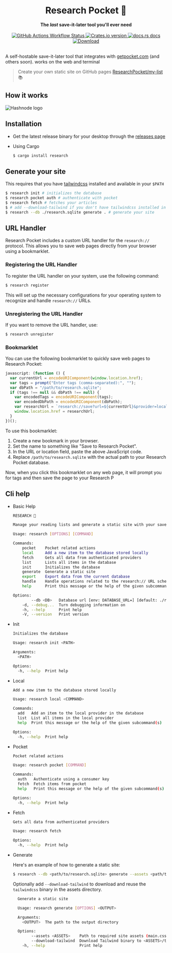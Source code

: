 <h1 align="center">Research Pocket 🔖</h1>
<div align="center">
  <strong>
    The <em>last</em> save-it-later tool you'll ever need
  </strong>
</div>
<br />
<div align="center">
  <!-- Github Actions -->
  <a href="https://github.com/ResearchPocket/ResearchPocket/actions/workflows/ci-biulds.yml">
    <img alt="GitHub Actions Workflow Status" src="https://img.shields.io/github/actions/workflow/status/KorigamiK/ResearchPocket/ci-biulds.yml">
  </a>
  <!-- Version -->
  <a href="https://crates.io/crates/research">
    <img src="https://img.shields.io/crates/v/research.svg?style=flat-square" alt="Crates.io version" />
  </a>
  <!-- Docs -->
  <a href="https://docs.rs/research">
      <img src="https://img.shields.io/badge/docs-latest-blue.svg?style=flat-square" alt="docs.rs docs" />
  </a>
  <!-- Downloads -->
  <a href="https://crates.io/crates/research">
    <img src="https://img.shields.io/crates/d/research.svg?style=flat-square" alt="Download" />
  </a>
</div>

<br/>

A self-hostable save-it-later tool that integrates with
[getpocket.com](https://getpocket.com) (and others soon). works on the web and
terminal

> Create your own static site on GitHub pages
[ResearchPocket/my-list](https://github.com/ResearchPocket/my-list) 📚

## How it works

<picture>
  <source media="(prefers-color-scheme: dark)" srcset="./.github/explainer-dark.png">
  <source media="(prefers-color-scheme: light)" srcset="./.github/explainer.png">
  <img alt="Hashnode logo" src="./.github/explainer.png" >
</picture>

## Installation

- Get the latest release binary for your desktop through the
  [releases page](https://github.com/KorigamiK/ResearchPocket/releases)

- Using Cargo
  ```sh
  $ cargo install research
  ```

## Generate your site

This requires that you have
[tailwindcss](https://tailwindcss.com/blog/standalone-cli) installed and
available in your `$PATH`

```sh
$ research init # initializes the database
$ research pocket auth # authenticate with pocket
$ research fetch # fetches your articles
$ # add --download-tailwind if you don't have tailwindcss installed in your $PATH
$ research --db ./research.sqlite generate . # generate your site
```
## URL Handler

Research Pocket includes a custom URL handler for the `research://` protocol. This allows you to save web pages directly from your browser using a bookmarklet.

### Registering the URL Handler

To register the URL handler on your system, use the following command:

```sh
$ research register
```

This will set up the necessary configurations for your operating system to recognize and handle `research://` URLs.

### Unregistering the URL Handler

If you want to remove the URL handler, use:

```sh
$ research unregister
```

### Bookmarklet

You can use the following bookmarklet to quickly save web pages to Research Pocket:

```javascript
javascript: (function () {
  var currentUrl = encodeURIComponent(window.location.href);
  var tags = prompt("Enter tags (comma-separated):", "");
  var dbPath = "/path/to/research.sqlite";
  if (tags !== null && dbPath !== null) {
    var encodedTags = encodeURIComponent(tags);
    var encodedDbPath = encodeURIComponent(dbPath);
    var researchUrl = `research://save?url=${currentUrl}&provider=local&tags=${encodedTags}&db_path=${encodedDbPath}`;
    window.location.href = researchUrl;
  }
})();
```

To use this bookmarklet:
1. Create a new bookmark in your browser.
2. Set the name to something like "Save to Research Pocket".
3. In the URL or location field, paste the above JavaScript code.
4. Replace `/path/to/research.sqlite` with the actual path to your Research Pocket database.

Now, when you click this bookmarklet on any web page, it will prompt you for tags and then save the page to your Research P

## Cli help

- Basic Help

  ```sh
  RESEARCH 🔖

  Manage your reading lists and generate a static site with your saved articles.

  Usage: research [OPTIONS] [COMMAND]

  Commands:
      pocket    Pocket related actions
      local     Add a new item to the database stored locally
      fetch     Gets all data from authenticated providers
      list      Lists all items in the database
      init      Initializes the database
      generate  Generate a static site
      export    Export data from the current database
      handle    Handle operations related to the research:// URL scheme
      help      Print this message or the help of the given subcommand(s)

  Options:
          --db <DB>   Database url [env: DATABASE_URL=] [default: ./research.sqlite]
      -d, --debug...  Turn debugging information on
      -h, --help      Print help
      -V, --version   Print version
  ```

- Init

  ```sh
  Initializes the database

  Usage: research init <PATH>

  Arguments:
    <PATH>

  Options:
    -h, --help  Print help
  ```

- Local

  ```sh
  Add a new item to the database stored locally

  Usage: research local <COMMAND>

  Commands:
    add   Add an item to the local provider in the database
    list  List all items in the local provider
    help  Print this message or the help of the given subcommand(s)

  Options:
    -h, --help  Print help
  ```

- Pocket

  ```sh
  Pocket related actions

  Usage: research pocket [COMMAND]

  Commands:
    auth   Authenticate using a consumer key
    fetch  Fetch items from pocket
    help   Print this message or the help of the given subcommand(s)

  Options:
    -h, --help  Print help
  ```

- Fetch

  ```sh
  Gets all data from authenticated providers

  Usage: research fetch

  Options:
    -h, --help  Print help
  ```

- Generate

  Here's an example of how to generate a static site:

  ```sh
  $ research --db <path/to/research.sqlite> generate --assets <path/to/assets> <path/to/output>
  ```

  Optionally add `--download-tailwind` to download and reuse the `tailwindcss`
  binary in the assets directory.

  ```sh
    Generate a static site

    Usage: research generate [OPTIONS] <OUTPUT>

    Arguments:
      <OUTPUT>  The path to the output directory

    Options:
          --assets <ASSETS>    Path to required site assets (main.css, search.js, tailwind.config.js) [default: ./assets]
          --download-tailwind  Download Tailwind binary to <ASSETS>/tailwindcss if not found
      -h, --help               Print help
  ```
